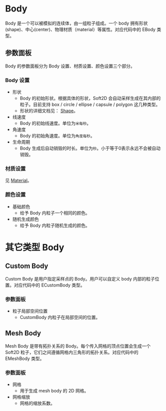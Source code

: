 # Body
Body 是一个可以被模拟的连续体，由一组粒子组成。一个 body 拥有形状(shape)、中心(center)、物理材质（material）等属性。对应代码中的 EBody 类型。

## 参数面板
Body 的参数面板分为 Body 设置、材质设置、颜色设置三个部分。

### Body 设置
- 形状
  - Body 的初始形状。根据具体的形状，Soft2D 会自动采样生成在其内部的粒子。目前支持 box / circle / ellipse / capsule / polygon 这几种类型。
  - 形状的详细文档见： [Shape](./Shape.md)。
- 线速度
  - Body 的初始线速度。单位为`米每秒`。
- 角速度
  - Body 的初始角速度。单位为`角度每秒`。
- 生命周期
  - Body 生成后自动销毁的时长。单位为`秒`。小于等于0表示永远不会被自动销毁。

### 材质设置
见 [Material](./Material.md)。

### 颜色设置
- 基础颜色
  - 给予 Body 内粒子一个相同的颜色。
- 随机生成颜色
  - 给予 Body 内粒子随机生成的颜色。

# 其它类型 Body

## Custom Body
Custom Body 是用户指定采样点的 Body。用户可以自定义 body 内部的粒子位置。对应代码中的 ECustomBody 类型。

### 参数面板

- 粒子局部空间位置
  - CustomBody 内粒子在局部空间的位置。

## Mesh Body
Mesh Body 是带有拓扑关系的 Body。每个传入网格的顶点位置会生成一个 Soft2D 粒子，它们之间遵循网格内三角形的拓扑关系。对应代码中的 EMeshBody 类型。

### 参数面板
- 网格
  - 用于生成 mesh body 的 2D 网格。
- 网格缩放
  - 网格的缩放系数。